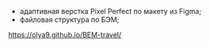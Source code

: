 * адаптивная верстка Pixel Perfect по макету из Figma;
* файловая структура по БЭМ;

https://olya9.github.io/BEM-travel/
